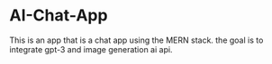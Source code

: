 # AI-Chat-App

This is an app that is a chat app using the MERN stack. the goal is to integrate gpt-3 and image generation ai api. 
